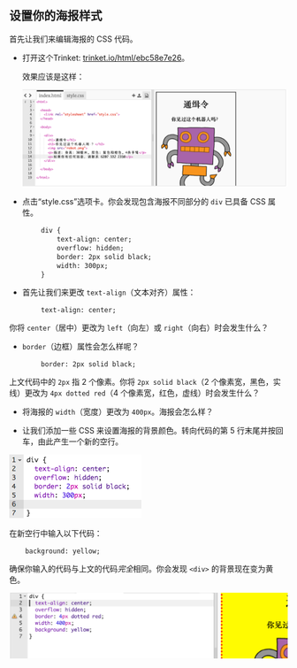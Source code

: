 ## 设置你的海报样式

首先让我们来编辑海报的 CSS 代码。

+ 打开这个Trinket: <a target="_blank" href="https://trinket.io/html/ebc58e7e26">trinket.io/html/ebc58e7e26</a>。
    
    效果应该是这样：
    
    ![截屏](images/wanted-starter.png)

+ 点击“style.css”选项卡。你会发现包含海报不同部分的 `div` 已具备 CSS 属性。
```    
        div {
            text-align: center;
            overflow: hidden;
            border: 2px solid black;
            width: 300px;
        }   
```        

+ 首先让我们来更改 `text-align`（文本对齐）属性：
```    
        text-align: center;
```        
    
你将 `center`（居中）更改为 `left`（向左）或 `right`（向右）时会发生什么？

+ ​`border`（边框）属性会怎么样呢？
```    
        border: 2px solid black;
```        
    
上文代码中的 `2px` 指 2 个像素。你将 `2px solid black`（2 个像素宽，黑色，实线）更改为 `4px dotted red`（4 个像素宽，红色，虚线）时会发生什么？

+ 将海报的 `width`（宽度）更改为 `400px`。海报会怎么样？

+ 让我们添加一些 CSS 来设置海报的背景颜色。转向代码的第 5 行末尾并按回车，由此产生一个新的空行。
    
![截屏](images/wanted-newline.png)
    
在新空行中输入以下代码：
```   
    background: yellow;
```        
    
确保你输入的代码与上文的代码*完全*相同。你会发现 `<div>` 的背景现在变为黄色。
    
![截屏](images/wanted-background.png)
